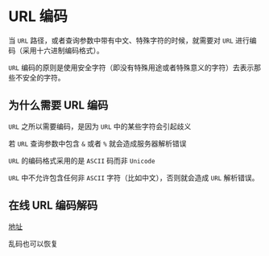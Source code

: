 # URL 编码

当 `URL` 路径，或者查询参数中带有中文、特殊字符的时候，就需要对 `URL` 进行编码（采用十六进制编码格式）。

`URL` 编码的原则是使用安全字符（即没有特殊用途或者特殊意义的字符）去表示那些不安全的字符。

## 为什么需要 URL 编码

`URL` 之所以需要编码，是因为 `URL` 中的某些字符会引起歧义

若 `URL` 查询参数中包含 `&` 或者 `%` 就会造成服务器解析错误

`URL` 的编码格式采用的是 `ASCII` 码而非 `Unicode`

`URL` 中不允许包含任何非 `ASCII` 字符（比如中文），否则就会造成 `URL` 解析错误。

## 在线 URL 编码解码

[地址](https://www.bejson.com/enc/urlencode)

乱码也可以恢复
